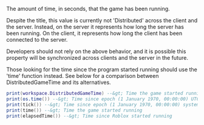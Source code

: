 The amount of time, in seconds, that the game has been running.

Despite the title, this value is currently not 'Distributed' across the client and the server. Instead, on the server it represents how long the server has been running. On the client, it represents how long the client has been connected to the server.

Developers should not rely on the above behavior, and it is possible this property will be synchronized across clients and the server in the future.

Those looking for the time since the program started running should use the 'time' function instead. See below for a comparison between DistributedGameTime and its alternatives.

```lua
print(workspace.DistributedGameTime) --&gt; Time the game started running
print(os.time()) --&gt; Time since epoch (1 January 1970, 00:00:00) UTC
print(tick()) --&gt; Time since epoch (1 January 1970, 00:00:00) system time
print(time()) --&gt; Time the game started running
print(elapsedTime()) --&gt; Time since Roblox started running
```